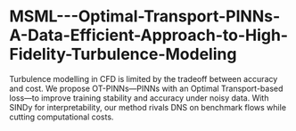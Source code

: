 # MSML---Optimal-Transport-PINNs-A-Data-Efficient-Approach-to-High-Fidelity-Turbulence-Modeling
Turbulence modelling in CFD is limited by the tradeoff between accuracy and cost. We propose OT-PINNs—PINNs with an Optimal Transport-based loss—to improve training stability and accuracy under noisy data. With SINDy for interpretability, our method rivals DNS on benchmark flows while cutting computational costs.
